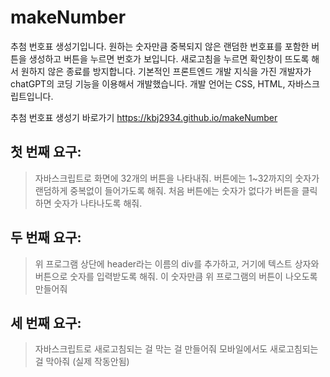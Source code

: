 # makeNumber
추첨 번호표 생성기입니다. 원하는 숫자만큼 중복되지 않은 랜덤한 번호표를 포함한 버튼을 생성하고 버튼을 누르면 번호가 보입니다.
새로고침을 누르면 확인창이 뜨도록 해서 원하지 않은 종료를 방지합니다.
기본적인 프론트엔드 개발 지식을 가진 개발자가 chatGPT의 코딩 기능을 이용해서 개발했습니다.
개발 언어는 CSS, HTML, 자바스크립트입니다.

추첨 번호표 생성기 바로가기
https://kbj2934.github.io/makeNumber
<!--
![추첨 번호표 생성기 스크린샷](https://github.com/kbj2934/makeNumber/assets/7522833/82f09ce3-198d-48c7-bf8a-28178c6e64fe)
-->

## 첫 번째 요구:
> 자바스크립트로 화면에 32개의 버튼을 나타내줘.
> 버튼에는 1~32까지의 숫자가 랜덤하게 중복없이 들어가도록 해줘.
> 처음 버튼에는 숫자가 없다가 버튼을 클릭하면 숫자가 나타나도록 해줘.

## 두 번째 요구:
> 위 프로그램 상단에 header라는 이름의 div를 추가하고, 거기에 텍스트 상자와 버튼으로 숫자를 입력받도록 해줘.
> 이 숫자만큼 위 프로그램의 버튼이 나오도록 만들어줘

## 세 번째 요구:
> 자바스크립트로 새로고침되는 걸 막는 걸 만들어줘
> 모바일에서도 새로고침되는 걸 막아줘 (실제 작동안됨)

